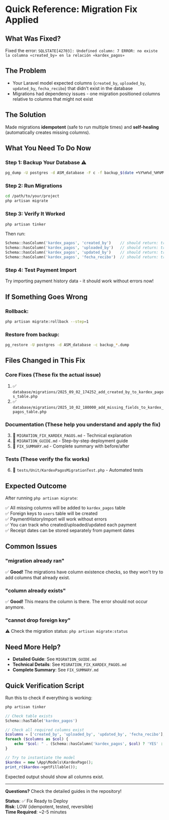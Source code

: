 # Quick Reference: Migration Fix Applied

## What Was Fixed?
Fixed the error: `SQLSTATE[42703]: Undefined column: 7 ERROR: no existe la columna «created_by» en la relación «kardex_pagos»`

## The Problem
- Your Laravel model expected columns (`created_by`, `uploaded_by`, `updated_by`, `fecha_recibo`) that didn't exist in the database
- Migrations had dependency issues - one migration positioned columns relative to columns that might not exist

## The Solution
Made migrations **idempotent** (safe to run multiple times) and **self-healing** (automatically creates missing columns).

## What You Need To Do Now

### Step 1: Backup Your Database ⚠️
```bash
pg_dump -U postgres -d ASM_database -F c -f backup_$(date +%Y%m%d_%H%M%S).dump
```

### Step 2: Run Migrations
```bash
cd /path/to/your/project
php artisan migrate
```

### Step 3: Verify It Worked
```bash
php artisan tinker
```

Then run:
```php
Schema::hasColumn('kardex_pagos', 'created_by')    // should return: true
Schema::hasColumn('kardex_pagos', 'uploaded_by')   // should return: true
Schema::hasColumn('kardex_pagos', 'updated_by')    // should return: true
Schema::hasColumn('kardex_pagos', 'fecha_recibo')  // should return: true
```

### Step 4: Test Payment Import
Try importing payment history data - it should work without errors now!

## If Something Goes Wrong

### Rollback:
```bash
php artisan migrate:rollback --step=1
```

### Restore from backup:
```bash
pg_restore -U postgres -d ASM_database -c backup_*.dump
```

## Files Changed in This Fix

### Core Fixes (These fix the actual issue)
1. ✅ `database/migrations/2025_09_02_174252_add_created_by_to_kardex_pagos_table.php`
2. ✅ `database/migrations/2025_10_02_180000_add_missing_fields_to_kardex_pagos_table.php`

### Documentation (These help you understand and apply the fix)
3. 📖 `MIGRATION_FIX_KARDEX_PAGOS.md` - Technical explanation
4. 📖 `MIGRATION_GUIDE.md` - Step-by-step deployment guide
5. 📖 `FIX_SUMMARY.md` - Complete summary with before/after

### Tests (These verify the fix works)
6. 🧪 `tests/Unit/KardexPagosMigrationTest.php` - Automated tests

## Expected Outcome

After running `php artisan migrate`:

✅ All missing columns will be added to `kardex_pagos` table  
✅ Foreign keys to `users` table will be created  
✅ PaymentHistoryImport will work without errors  
✅ You can track who created/uploaded/updated each payment  
✅ Receipt dates can be stored separately from payment dates  

## Common Issues

### "migration already ran"
✅ **Good!** The migrations have column existence checks, so they won't try to add columns that already exist.

### "column already exists"
✅ **Good!** This means the column is there. The error should not occur anymore.

### "cannot drop foreign key"
⚠️ Check the migration status: `php artisan migrate:status`

## Need More Help?

- **Detailed Guide**: See `MIGRATION_GUIDE.md`
- **Technical Details**: See `MIGRATION_FIX_KARDEX_PAGOS.md`
- **Complete Summary**: See `FIX_SUMMARY.md`

## Quick Verification Script

Run this to check if everything is working:

```bash
php artisan tinker
```

```php
// Check table exists
Schema::hasTable('kardex_pagos')

// Check all required columns exist
$columns = ['created_by', 'uploaded_by', 'updated_by', 'fecha_recibo'];
foreach ($columns as $col) {
    echo "$col: " . (Schema::hasColumn('kardex_pagos', $col) ? 'YES' : 'NO') . "\n";
}

// Try to instantiate the model
$kardex = new \App\Models\KardexPago();
print_r($kardex->getFillable());
```

Expected output should show all columns exist.

---

**Questions?** Check the detailed guides in the repository!

**Status**: ✅ Fix Ready to Deploy  
**Risk**: LOW (idempotent, tested, reversible)  
**Time Required**: ~2-5 minutes
